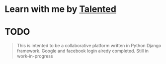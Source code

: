 # Learn with me by <a href="https://github.com/talented">Talented</a>

# TODO
> This is intented to be a collaborative platform written in Python Django framework. 
> Google and facebook login alredy completed.
> Still in work-in-progress